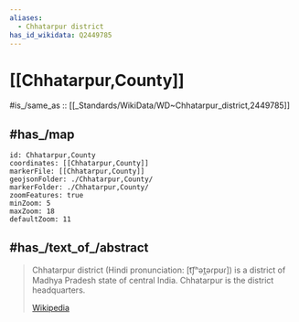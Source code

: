 ```yaml
---
aliases:
  - Chhatarpur district
has_id_wikidata: Q2449785
---
```


# [[Chhatarpur,County]] 

#is_/same_as :: [[_Standards/WikiData/WD~Chhatarpur_district,2449785]] 

## #has_/map 

```leaflet
id: Chhatarpur,County
coordinates: [[Chhatarpur,County]] 
markerFile: [[Chhatarpur,County]] 
geojsonFolder: ./Chhatarpur,County/
markerFolder: ./Chhatarpur,County/
zoomFeatures: true 
minZoom: 5 
maxZoom: 18
defaultZoom: 11 
```


## #has_/text_of_/abstract 

> Chhatarpur district (Hindi pronunciation: [t͡ʃʰət̪əɾpʊɾ]) 
> is a district of Madhya Pradesh state of central India. 
> Chhatarpur is the district headquarters.
>
> [Wikipedia](https://en.wikipedia.org/wiki/Chhatarpur%20district) 


